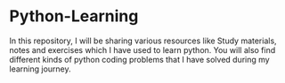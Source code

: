 # Python-Learning
In this repository, I will be sharing various resources like Study materials, notes and exercises which I have used to learn python. You will also find different kinds of python coding problems that I have solved during my learning journey.
